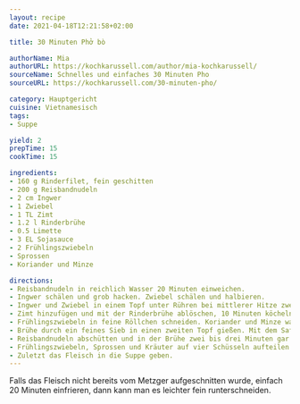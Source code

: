 ```yaml
---
layout: recipe
date: 2021-04-18T12:21:58+02:00

title: 30 Minuten Phở bò

authorName: Mia
authorURL: https://kochkarussell.com/author/mia-kochkarussell/
sourceName: Schnelles und einfaches 30 Minuten Pho
sourceURL: https://kochkarussell.com/30-minuten-pho/

category: Hauptgericht
cuisine: Vietnamesisch
tags:
- Suppe

yield: 2
prepTime: 15
cookTime: 15

ingredients:
- 160 g Rinderfilet, fein geschitten
- 200 g Reisbandnudeln
- 2 cm Ingwer
- 1 Zwiebel
- 1 TL Zimt
- 1.2 l Rinderbrühe
- 0.5 Limette
- 3 EL Sojasauce
- 2 Frühlingszwiebeln
- Sprossen
- Koriander und Minze

directions:
- Reisbandnudeln in reichlich Wasser 20 Minuten einweichen.
- Ingwer schälen und grob hacken. Zwiebel schälen und halbieren.
- Ingwer und Zwiebel in einem Topf unter Rühren bei mittlerer Hitze zwei Minuten schmoren. 
- Zimt hinzufügen und mit der Rinderbrühe ablöschen, 10 Minuten köcheln lassen.
- Frühlingszwiebeln in feine Röllchen schneiden. Koriander und Minze waschen, trocken schütteln und fein hacken.
- Brühe durch ein feines Sieb in einen zweiten Topf gießen. Mit dem Saft von einer halben Limette und Sojasauce abschmecken.
- Reisbandnudeln abschütten und in der Brühe zwei bis drei Minuten gar kochen.
- Frühlingszwiebeln, Sprossen und Kräuter auf vier Schüsseln aufteilen. Mit Brühe und Nudeln auffüllen.
- Zuletzt das Fleisch in die Suppe geben.
---
```


Falls das Fleisch nicht bereits vom Metzger aufgeschnitten wurde, einfach 20 Minuten einfrieren, dann kann man es leichter fein runterschneiden.
